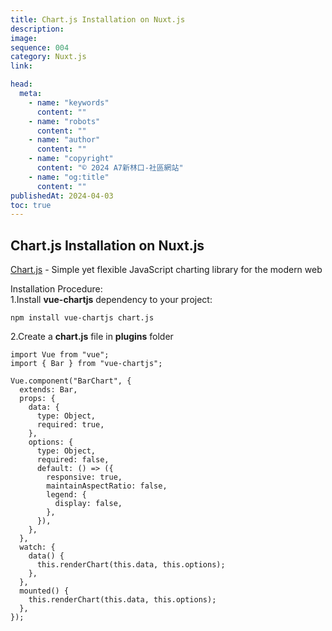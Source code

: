 ```yaml
---
title: Chart.js Installation on Nuxt.js
description:
image:
sequence: 004
category: Nuxt.js
link:

head:
  meta:
    - name: "keywords"
      content: ""
    - name: "robots"
      content: ""
    - name: "author"
      content: ""
    - name: "copyright"
      content: "© 2024 A7新林口-社區網站"
    - name: "og:title"
      content: ""
publishedAt: 2024-04-03
toc: true
---
```


## Chart.js Installation on Nuxt.js

<a href="https://www.chartjs.org/">Chart.js</a> - Simple yet flexible JavaScript charting library for the modern web

Installation Procedure:  
1.Install **vue-chartjs** dependency to your project:

```
npm install vue-chartjs chart.js
```

2.Create a **chart.js** file in **plugins** folder

```
import Vue from "vue";
import { Bar } from "vue-chartjs";

Vue.component("BarChart", {
  extends: Bar,
  props: {
    data: {
      type: Object,
      required: true,
    },
    options: {
      type: Object,
      required: false,
      default: () => ({
        responsive: true,
        maintainAspectRatio: false,
        legend: {
          display: false,
        },
      }),
    },
  },
  watch: {
    data() {
      this.renderChart(this.data, this.options);
    },
  },
  mounted() {
    this.renderChart(this.data, this.options);
  },
});

```
